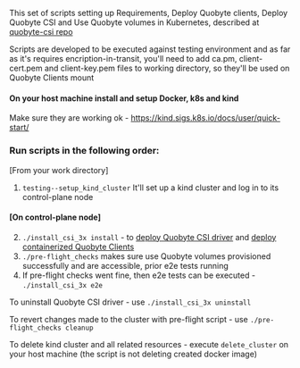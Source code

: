 This set of scripts setting up Requirements, Deploy Quobyte clients, Deploy Quobyte CSI and Use Quobyte volumes in Kubernetes, described at [quobyte-csi repo](https://github.com/quobyte/quobyte-csi/)

Scripts are developed to be executed against testing environment and as far as it's requires encription-in-transit, you'll need to add ca.pm, client-cert.pem and client-key.pem files to working directory, so they'll be used on Quobyte Clients mount



#### On your host machine install and setup Docker, k8s and kind
Make sure they are working ok - https://kind.sigs.k8s.io/docs/user/quick-start/

### Run scripts in the following order:
[From your work directory]

1. `testing--setup_kind_cluster`
It'll set up a kind cluster and log in to its control-plane node

#### [On control-plane node]
2. `./install_csi_3x install` - to [deploy Quobyte CSI driver](https://github.com/quobyte/quobyte-csi#deploy-quobyte-csi-driver) and [deploy containerized Quobyte Clients](https://github.com/quobyte/quobyte-csi/blob/master/docs/install_client/deploy_clients_3_x.md#deploy-containerized-quobyte-client)
3. `./pre-flight_checks` makes sure use Quobyte volumes provisioned successfully and are accessible, prior e2e tests running
4. If pre-flight checks went fine, then e2e tests can be executed - `./install_csi_3x e2e`



To uninstall Quobyte CSI driver - use `./install_csi_3x uninstall`

To revert changes made to the cluster with pre-flight script - use `./pre-flight_checks cleanup`

To delete kind cluster and all related resources - execute `delete_cluster` on your host machine (the script is not deleting created docker image)
